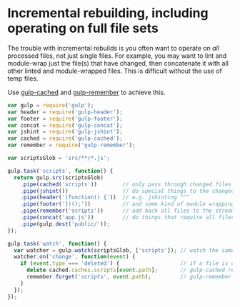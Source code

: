 # Incremental rebuilding, including operating on full file sets

The trouble with incremental rebuilds is you often want to operate on _all_ 
processed files, not just single files. For example, you may want to lint and 
module-wrap just the file(s) that have changed, then concatenate it with all 
other linted and module-wrapped files. This is difficult without the use of temp 
files.

Use [gulp-cached](https://github.com/wearefractal/gulp-cached) and 
[gulp-remember](https://github.com/ahaurw01/gulp-remember) to achieve this.

```javascript
var gulp = require('gulp');
var header = require('gulp-header');
var footer = require('gulp-footer');
var concat = require('gulp-concat');
var jshint = require('gulp-jshint');
var cached = require('gulp-cached');
var remember = require('gulp-remember');

var scriptsGlob = 'src/**/*.js';

gulp.task('scripts', function() {
  return gulp.src(scriptsGlob)
    .pipe(cached('scripts'))        // only pass through changed files
    .pipe(jshint())                 // do special things to the changed files...
    .pipe(header('(function() {'))  // e.g. jshinting ^^^
    .pipe(footer('})();'))          // and some kind of module wrapping
    .pipe(remember('scripts'))      // add back all files to the stream
    .pipe(concat('app.js'))         // do things that require all files
    .pipe(gulp.dest('public/'));
});

gulp.task('watch', function() {
  var watcher = gulp.watch(scriptsGlob, ['scripts']); // watch the same files in our scripts task
  watcher.on('change', function(event) {
    if (event.type === 'deleted') {                   // if a file is deleted, forget about it
      delete cached.caches.scripts[event.path];       // gulp-cached remove api
      remember.forget('scripts', event.path);         // gulp-remember remove api
    }
  });
});
```
